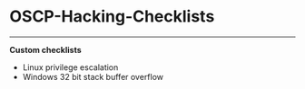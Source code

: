 # OSCP-Hacking-Checklists

----

**Custom checklists**

- Linux privilege escalation
- Windows 32 bit stack buffer overflow
